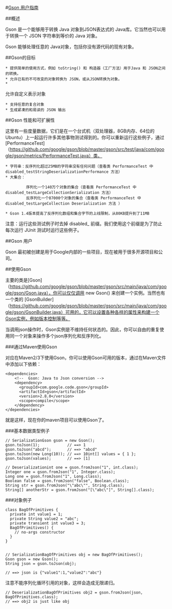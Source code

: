 #[Gson 用户指南](https://github.com/google/gson/blob/master/UserGuide.md#gson-user-guide)

##概述

Gson 是一个能够用于转换 Java 对象到JSON表达式的 Java库。它当然也可以用于转换一个 JSON 字符串到等价的 Java 对象。

Gson 能够处理任意的 Java对象，包括你没有源代码的现有对象。


##Gson的目标


	* 提供简单的使用方式，例如 toString() 和 构造器（工厂方法）用于Java 和 JSON之间的转换。
	* 允许已有的不可改变的对象转换为 JSON，或从JSON转换为对象。
	* 
允许自定义表示对象

	* 支持任意的复合对象
	* 生成紧凑的和易读的 JSON 输出



##Gson 性能和可扩展性

这里有一些度量数据，它们是在一个台式机（双处理器，8GB内存、64位的Ubuntu）上一起运行许多其他事物测试得到的。你可以重新运行这些例子，通过 [PerformanceTest] （https://github.com/google/gson/blob/master/gson/src/test/java/com/google/gson/metrics/PerformanceTest.java）类。


	* 字符串：反序列化超过25MB的字符串没有任何问题（查看类 PerformanceTest 中 disabled_testStringDeserializationPerformance 方法）
	* 大集合：

             序列化一个140万个对象的集合（查看类 PerformanceTest 中 disabled_testLargeCollectionSerialization 方法）
             反序列化一个87000个对象的集合（查看类 PerformanceTest 中 disabled_testLargeCollection Deserialization 方法 ）

	* Gson 1.4版本提高了反序列化数组和集合字节的上线限制，从80KB提升到了11MB


注意：运行这些测试例子时去掉 disabled_ 前缀。我们使用这个前缀是为了防止每次运行 JUnit 测试时运行这些例子。
           

##Gson 用户

Gson 最初被创建是用于Google内部的一些项目，现在被用于很多开源项目和公司。


##使用Gson

主要的类是[Gson]（https://github.com/google/gson/blob/master/gson/src/main/java/com/google/gson/Gson.java），你可以仅仅调用 new Gson() 来创建一个实例。当然也有一个类的 [GsonBuilder]（https://github.com/google/gson/blob/master/gson/src/main/java/com/google/gson/GsonBuilder.java）可用的，它可以设置各种各样的属性来构建一个Gson实例，例如版本控制等等。

当调用json操作时，Gson实例是不维持任何状态的。因此，你可以自由的重复使用同一个对象来操作多个json序列化和反序列化。


###通过Maven使用Gson

对应在Maven2/3下使用Gson，你可以使用Gson可用的版本，通过在Maven文件中添加以下依赖：

```
<dependencies>
    <!--  Gson: Java to Json conversion -->
    <dependency>
      <groupId>com.google.code.gson</groupId>
      <artifactId>gson</artifactId>
      <version>2.8.0</version>
      <scope>compile</scope>
    </dependency>
</dependencies>
```
就是这样，现在你的maven项目可以使用Gson了。


###基本数据类型例子

```
// SerializationGson gson = new Gson();
gson.toJson(1);            // ==> 1
gson.toJson("abcd");       // ==> "abcd"
gson.toJson(new Long(10)); // ==> 10int[] values = { 1 };
gson.toJson(values);       // ==> [1]

// Deserializationint one = gson.fromJson("1", int.class);
Integer one = gson.fromJson("1", Integer.class);
Long one = gson.fromJson("1", Long.class);
Boolean false = gson.fromJson("false", Boolean.class);
String str = gson.fromJson("\"abc\"", String.class);
String[] anotherStr = gson.fromJson("[\"abc\"]", String[].class);
```


###对象例子

```
class BagOfPrimitives {
  private int value1 = 1;
  private String value2 = "abc";
  private transient int value3 = 3;
  BagOfPrimitives() {
    // no-args constructor
  }
}


// SerializationBagOfPrimitives obj = new BagOfPrimitives();
Gson gson = new Gson();
String json = gson.toJson(obj); 

// ==> json is {"value1":1,"value2":"abc"}
```

注意不能序列化循环引用的对象，这样会造成无限递归。

```
// DeserializationBagOfPrimitives obj2 = gson.fromJson(json, BagOfPrimitives.class);
// ==> obj2 is just like obj
```
